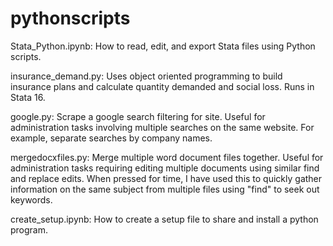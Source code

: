 # pythonscripts

Stata_Python.ipynb:
  How to read, edit, and export Stata files using Python scripts.
 
insurance_demand.py: 
  Uses object oriented programming to build insurance plans and calculate quantity demanded and social loss. Runs in Stata 16.
  
google.py:
  Scrape a google search filtering for site. Useful for administration tasks involving multiple searches on the same website. For example,     separate searches by company names.
  
mergedocxfiles.py:
  Merge multiple word document files together. Useful for administration tasks requiring editing multiple documents using similar find and replace edits. When pressed for time, I have used this to quickly gather information on the same subject from multiple files using "find" to seek out keywords.

create_setup.ipynb:
  How to create a setup file to share and install a python program.
